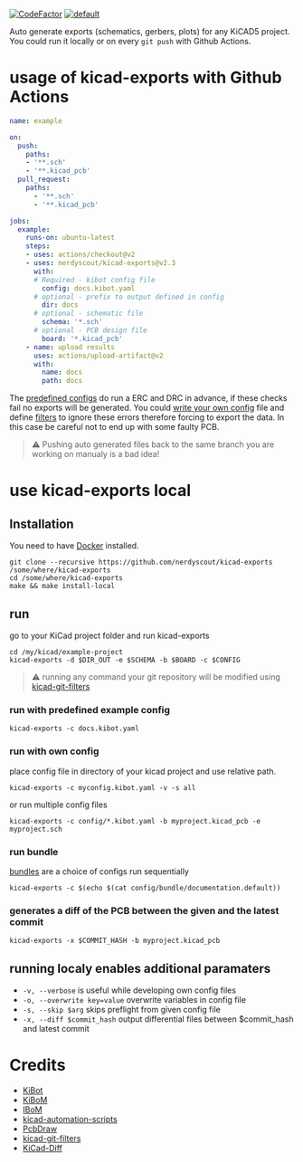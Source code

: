 [![CodeFactor](https://www.codefactor.io/repository/github/nerdyscout/kicad-exports/badge)](https://www.codefactor.io/repository/github/nerdyscout/kicad-exports)
[![default](https://github.com/nerdyscout/kicad-exports/workflows/default/badge.svg)](https://github.com/nerdyscout/kicad-exports/actions?query=workflow%3Adefault)

Auto generate exports (schematics, gerbers, plots) for any KiCAD5 project.
You could run it locally or on every `git push` with Github Actions.

# usage of kicad-exports with Github Actions
```yaml
name: example

on:
  push:
    paths:
    - '**.sch'
    - '**.kicad_pcb'
  pull_request:
    paths:
      - '**.sch'
      - '**.kicad_pcb'

jobs:
  example:
    runs-on: ubuntu-latest
    steps:
    - uses: actions/checkout@v2
    - uses: nerdyscout/kicad-exports@v2.3
      with:
      # Required - kibot config file
        config: docs.kibot.yaml
      # optional - prefix to output defined in config
        dir: docs
      # optional - schematic file
        schema: '*.sch'
      # optional - PCB design file
        board: '*.kicad_pcb'
    - name: upload results
      uses: actions/upload-artifact@v2
      with:
        name: docs
        path: docs
```
The [predefined configs](/config) do run a ERC and DRC in advance, if these checks fail no exports will be generated. You could [write your own config](https://github.com/INTI-CMNB/kibot/tree/v0.8.0#the-configuration-file) file and define [filters](https://github.com/INTI-CMNB/kibot#filtering-drcerc-errors) to ignore these errors therefore forcing to export the data. In this case be careful not to end up with some faulty PCB.

> :warning: Pushing auto generated files back to the same branch you are working on manualy is a bad idea!

# use kicad-exports local 
## Installation
You need to have [Docker](https://www.docker.com/) installed.
```
git clone --recursive https://github.com/nerdyscout/kicad-exports /some/where/kicad-exports
cd /some/where/kicad-exports
make && make install-local
```

## run
go to your KiCad project folder and run kicad-exports
```
cd /my/kicad/example-project
kicad-exports -d $DIR_OUT -e $SCHEMA -b $BOARD -c $CONFIG 
```

> :warning: running any command your git repository will be modified using [kicad-git-filters](https://github.com/INTI-CMNB/kicad-git-filters/tree/v1.0.1)

### run with predefined example config
```
kicad-exports -c docs.kibot.yaml 
```

### run with own config
place config file in directory of your kicad project and use relative path.
```
kicad-exports -c myconfig.kibot.yaml -v -s all
```
or run multiple config files
```
kicad-exports -c config/*.kibot.yaml -b myproject.kicad_pcb -e myproject.sch
```

### run bundle
[bundles](config/bundle) are a choice of configs run sequentially
```
kicad-exports -c $(echo $(cat config/bundle/documentation.default))
```

### generates a diff of the PCB between the given and the latest commit
```
kicad-exports -x $COMMIT_HASH -b myproject.kicad_pcb
```

## running localy enables additional paramaters
- `-v, --verbose` is useful while developing own config files
- `-o, --overwrite key=value` overwrite variables in config file
- `-s, --skip $arg` skips preflight from given config file 
- `-x, --diff $commit_hash` output differential files between $commit_hash and latest commit

# Credits
- [KiBot](https://github.com/INTI-CMNB/kibot)
- [KiBoM](https://github.com/SchrodingersGat/KiBoM)
- [IBoM](https://github.com/openscopeproject/InteractiveHtmlBom/wiki/Usage)
- [kicad-automation-scripts](https://github.com/INTI-CMNB/kicad-automation-scripts)
- [PcbDraw](https://github.com/yaqwsx/PcbDraw)
- [kicad-git-filters](https://github.com/INTI-CMNB/kicad-git-filters)
- [KiCad-Diff](https://github.com/Gasman2014/KiCad-Diff)
